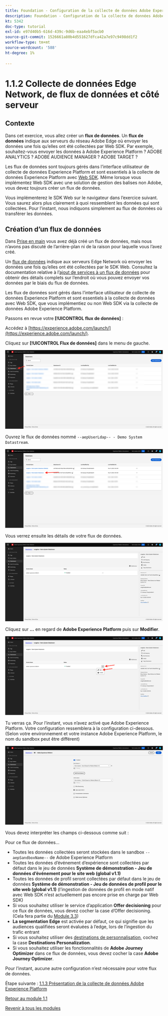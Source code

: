 ```yaml
---
title: Foundation - Configuration de la collecte de données Adobe Experience Platform et de l’extension Web SDK - Edge Network, flux de données et collecte de données côté serveur
description: Foundation - Configuration de la collecte de données Adobe Experience Platform et de l’extension Web SDK - Edge Network, flux de données et collecte de données côté serveur
kt: 5342
doc-type: tutorial
exl-id: e97d40b5-616d-439c-9d6b-eaa4ebf5acb0
source-git-commit: 1526661a80b4d551627dfca42a7e97c9498dd1f2
workflow-type: tm+mt
source-wordcount: '588'
ht-degree: 1%

---
```


# 1.1.2 Collecte de données Edge Network, de flux de données et côté serveur

## Contexte

Dans cet exercice, vous allez créer un **flux de données**. Un **flux de données** indique aux serveurs du réseau Adobe Edge où envoyer les données une fois qu’elles ont été collectées par Web SDK. Par exemple, souhaitez-vous envoyer les données à Adobe Experience Platform ? ADOBE ANALYTICS ? ADOBE AUDIENCE MANAGER ? ADOBE TARGET ?

Les flux de données sont toujours gérés dans l’interface utilisateur de collecte de données Experience Platform et sont essentiels à la collecte de données Experience Platform avec [Web SDK](https://experienceleague.adobe.com/fr/docs/experience-platform/web-sdk/home). Même lorsque vous implémentez Web SDK avec une solution de gestion des balises non Adobe, vous devez toujours créer un flux de données.

Vous implémenterez le SDK Web sur le navigateur dans l’exercice suivant. Vous saurez alors plus clairement à quoi ressemblent les données qui sont collectées. Pour l’instant, nous indiquons simplement au flux de données où transférer les données.

## Création dʼun flux de données

Dans [Prise en main](./../../../modules/gettingstarted/gettingstarted/ex2.md) vous avez déjà créé un flux de données, mais nous n’avons pas discuté de l’arrière-plan ni de la raison pour laquelle vous l’avez créé.

Un [flux de données](https://experienceleague.adobe.com/fr/docs/experience-platform/datastreams/overview) indique aux serveurs Edge Network où envoyer les données une fois qu’elles ont été collectées par le SDK Web. Consultez la documentation relative à l’[ajout de services à un flux de données](https://experienceleague.adobe.com/fr/docs/experience-platform/datastreams/configure#add-services) pour obtenir des détails complets sur l’endroit où vous pouvez envoyer vos données par le biais du flux de données.

Les flux de données sont gérés dans l’interface utilisateur de collecte de données Experience Platform et sont essentiels à la collecte de données avec Web SDK, que vous implémentiez ou non Web SDK via la collecte de données Adobe Experience Platform.

Passons en revue votre **[!UICONTROL flux de données]** :

Accédez à [https://experience.adobe.com/launch/](https://experience.adobe.com/launch/).

Cliquez sur **[!UICONTROL Flux de données]** dans le menu de gauche.

![Cliquez sur icône Flux de données dans le volet de navigation de gauche](./images/edgeconfig1.png)

Ouvrez le flux de données nommé `--aepUserLdap-- - Demo System Datastream`.

![Nommez le flux de données et enregistrez](./images/edgeconfig2.png)

Vous verrez ensuite les détails de votre flux de données.

![Nommez le flux de données et enregistrez](./images/edgecfg1.png)

Cliquez sur **...** en regard de **Adobe Experience Platform** puis sur **Modifier**.

![Nommez le flux de données et enregistrez](./images/edgecfg1a.png)

Tu verras ça. Pour l’instant, vous n’avez activé que Adobe Experience Platform. Votre configuration ressemblera à la configuration ci-dessous. (Selon votre environnement et votre instance Adobe Experience Platform, le nom du sandbox peut être différent)

![Nommez le flux de données et enregistrez](./images/edgecfg2.png)

Vous devez interpréter les champs ci-dessous comme suit :

Pour ce flux de données...

- Toutes les données collectées seront stockées dans le sandbox `--aepSandboxName--` de Adobe Experience Platform
- Toutes les données d’événement d’expérience sont collectées par défaut dans le jeu de données **Système de démonstration - Jeu de données d’événement pour le site web (global v1.1)**
- Toutes les données de profil seront collectées par défaut dans le jeu de données **Système de démonstration - Jeu de données de profil pour le site web (global v1.1)** (l’ingestion de données de profil en mode natif avec Web SDK n’est actuellement pas encore prise en charge par Web SDK)
- Si vous souhaitez utiliser le service d’application **Offer decisioning** pour ce flux de données, vous devez cocher la case d’Offer decisioning. (Cela fera partie du [Module 3.3](./../../../modules/ajo-b2c/module3.3/offer-decisioning.md))
- **La segmentation Edge** est activée par défaut, ce qui signifie que les audiences qualifiées seront évaluées à l’edge, lors de l’ingestion du trafic entrant
- Si vous souhaitez utiliser des [destinations de personnalisation](https://experienceleague.adobe.com/fr/docs/experience-platform/destinations/catalog/personalization/overview), cochez la case **Destinations Personalization**.
- Si vous souhaitez utiliser les fonctionnalités de **Adobe Journey Optimizer** dans ce flux de données, vous devez cocher la case **Adobe Journey Optimizer**.


Pour l’instant, aucune autre configuration n’est nécessaire pour votre flux de données.

Étape suivante : [1.1.3 Présentation de la collecte de données Adobe Experience Platform](./ex3.md)

[Retour au module 1.1](./data-ingestion-launch-web-sdk.md)

[Revenir à tous les modules](./../../../overview.md)
